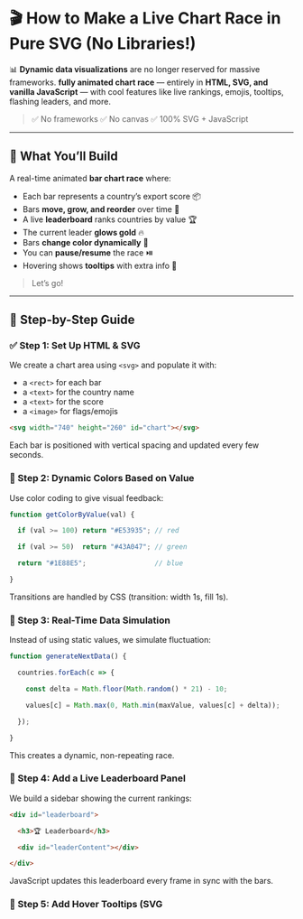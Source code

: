 # 🎬 How to Make a Live Chart Race in Pure SVG (No Libraries!)

📊 **Dynamic data visualizations** are no longer reserved for massive frameworks. 
**fully animated chart race** — entirely in **HTML, SVG, and vanilla JavaScript** — with cool features like live rankings, emojis, tooltips, flashing leaders, and more.

> ✅ No frameworks 
> ✅ No canvas 
> ✅ 100% SVG + JavaScript

---

## 🚀 What You’ll Build

A real-time animated **bar chart race** where:

- Each bar represents a country’s export score 📦 
- Bars **move, grow, and reorder** over time 🔄 
- A live **leaderboard** ranks countries by value 🏆 
- The current leader **glows gold** 🔥 
- Bars **change color dynamically** 🎨 
- You can **pause/resume** the race ⏯️ 
- Hovering shows **tooltips** with extra info 🧠 

> Let’s go!

---

## 🔧 Step-by-Step Guide

### ✅ Step 1: Set Up HTML & SVG

We create a chart area using `<svg>` and populate it with:
- a `<rect>` for each bar
- a `<text>` for the country name
- a `<text>` for the score
- a `<image>` for flags/emojis

```html
<svg width="740" height="260" id="chart"></svg>
```

Each bar is positioned with vertical spacing and updated every few seconds.

### 🎨 Step 2: Dynamic Colors Based on Value
Use color coding to give visual feedback:

```js
function getColorByValue(val) {

  if (val >= 100) return "#E53935"; // red

  if (val >= 50)  return "#43A047"; // green

  return "#1E88E5";                 // blue

}
```
Transitions are handled by CSS (transition: width 1s, fill 1s).

### 🔁 Step 3: Real-Time Data Simulation

Instead of using static values, we simulate fluctuation:
```js
function generateNextData() {

  countries.forEach(c => {

    const delta = Math.floor(Math.random() * 21) - 10;

    values[c] = Math.max(0, Math.min(maxValue, values[c] + delta));

  });

}
```
This creates a dynamic, non-repeating race.

### 🏁 Step 4: Add a Live Leaderboard Panel

We build a sidebar showing the current rankings:
```html
<div id="leaderboard">

  <h3>🏆 Leaderboard</h3>

  <div id="leaderContent"></div>

</div>
```
JavaScript updates this leaderboard every frame in sync with the bars.

### 🧠 Step 5: Add Hover Tooltips (SVG <title>)
Each bar, flag, and label gets a <title> tag:
```js
function setTooltip(element, text) {

  let title = element.querySelector("title");

  if (!title) {

    title = document.createElementNS("http://www.w3.org/2000/svg", "title");

    element.appendChild(title);

  }

  title.textContent = text;

}
```
This gives users extra context without cluttering the UI.

### 🔥 Step 6: Flashing Gold Highlight for the Leader

We use simple CSS animation to add a glow effect:
```css
.glow {

  animation: glowPulse 1.2s infinite alternate;

}

@keyframes glowPulse {

  from { filter: drop-shadow(0 0 4px gold); }

  to   { filter: drop-shadow(0 0 10px gold); }

}
```
Apply .glow to the top country each round:
```css
bar.classList.toggle("glow", i === 0);
```

### 📋 Feature Summary

#### Feature Status

✅ SVG-based chart structure
✅ Real-time data updates
✅ Dynamic color changes
✅ Pause/Resume functionality
✅ Live leaderboard panel
✅  Tooltips on hover
✅ Gold glow for #1 rank

### ⚙️ Why Use SVG?
SVG is:
Lightweight
Easily styled with CSS
Accessible in all modern browsers
Exportable and scalable

And best of all — it works seamlessly with vanilla JavaScript for real-time updates.
